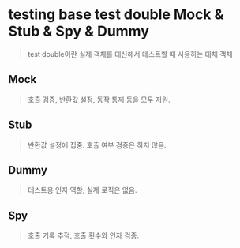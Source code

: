 # testing base test double Mock & Stub & Spy & Dummy

> test double이란 실제 객체를 대신해서 테스트할 때 사용하는 대체 객체

## Mock

> 호출 검증, 반환값 설정, 동작 통제 등을 모두 지원.

## Stub

> 반환값 설정에 집중. 호출 여부 검증은 하지 않음.

## Dummy

> 테스트용 인자 역할, 실제 로직은 없음.

## Spy

> 호출 기록 추적, 호출 횟수와 인자 검증.
